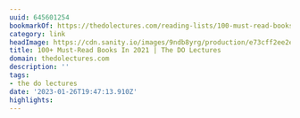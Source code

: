 ```yaml
---
uuid: 645601254
bookmarkOf: https://thedolectures.com/reading-lists/100-must-read-books-in-2021/
category: link
headImage: https://cdn.sanity.io/images/9ndb8yrg/production/e73cff2ee2e97e35d654f69d94a5e4af310bf299-4000x2270.jpg?w=1200&h=681&auto=format
title: 100+ Must-Read Books In 2021 | The DO Lectures
domain: thedolectures.com
description: ''
tags:
- the do lectures
date: '2023-01-26T19:47:13.910Z'
highlights:
---
```



